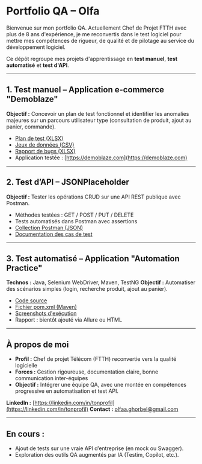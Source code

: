 # Portfolio QA – Olfa

Bienvenue sur mon portfolio QA. Actuellement Chef de Projet FTTH avec plus de 8 ans d'expérience, je me reconvertis dans le test logiciel pour mettre mes compétences de rigueur, de qualité et de pilotage au service du développement logiciel.

Ce dépôt regroupe mes projets d'apprentissage en **test manuel**, **test automatisé** et **test d'API**.

---

## 1. Test manuel – Application e-commerce "Demoblaze"

**Objectif :** Concevoir un plan de test fonctionnel et identifier les anomalies majeures sur un parcours utilisateur type (consultation de produit, ajout au panier, commande).

- [Plan de test (XLSX)](01_Test_Manuel/Plan_de_test.xlsx)
- [Jeux de données (CSV)](01_Test_Manuel/Jeux_de_donnees.csv)
- [Rapport de bugs (XLSX)](01_Test_Manuel/Rapport_de_bugs.xlsx)
- Application testée : [https://demoblaze.com](https://demoblaze.com)

---

## 2. Test d’API – JSONPlaceholder

**Objectif :** Tester les opérations CRUD sur une API REST publique avec Postman.

- Méthodes testées : GET / POST / PUT / DELETE
- Tests automatisés dans Postman avec assertions
- [Collection Postman (JSON)](02_Test_API/Collection_Postman.json)
- [Documentation des cas de test](02_Test_API/Documentation_API.md)

---

## 3. Test automatisé – Application "Automation Practice"

**Technos :** Java, Selenium WebDriver, Maven, TestNG
**Objectif :** Automatiser des scénarios simples (login, recherche produit, ajout au panier).

- [Code source](03_Test_Automatisé/src/test/java/olfa/)
- [Fichier pom.xml (Maven)](03_Test_Automatisé/pom.xml)
- [Screenshots d'exécution](03_Test_Automatisé/Screenshots/)
- Rapport : bientôt ajouté via Allure ou HTML

---

## À propos de moi

- **Profil :** Chef de projet Télécom (FTTH) reconvertie vers la qualité logicielle
- **Forces :** Gestion rigoureuse, documentation claire, bonne communication inter-équipes
- **Objectif :** Intégrer une équipe QA, avec une montée en compétences progressive en automatisation et test API.

**LinkedIn :** [https://linkedin.com/in/tonprofil](https://linkedin.com/in/tonprofil)
**Contact :** olfaa.ghorbel@gmail.com

---

## En cours :
- Ajout de tests sur une vraie API d’entreprise (en mock ou Swagger).
- Exploration des outils QA augmentés par IA (Testim, Copilot, etc.).
